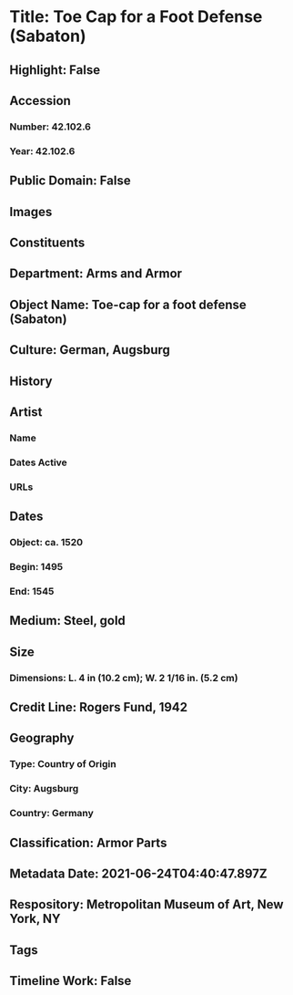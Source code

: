# Title: Toe Cap for a Foot Defense (Sabaton)
## Highlight: False
## Accession
### Number: 42.102.6
### Year: 42.102.6
## Public Domain: False
## Images
## Constituents
## Department: Arms and Armor
## Object Name: Toe-cap for a foot defense (Sabaton)
## Culture: German, Augsburg
## History
## Artist
### Name
### Dates Active
### URLs
## Dates
### Object: ca. 1520
### Begin: 1495
### End: 1545
## Medium: Steel, gold
## Size
### Dimensions: L. 4 in (10.2 cm); W. 2 1/16 in. (5.2 cm)
## Credit Line: Rogers Fund, 1942
## Geography
### Type: Country of Origin
### City: Augsburg
### Country: Germany
## Classification: Armor Parts
## Metadata Date: 2021-06-24T04:40:47.897Z
## Respository: Metropolitan Museum of Art, New York, NY
## Tags
## Timeline Work: False